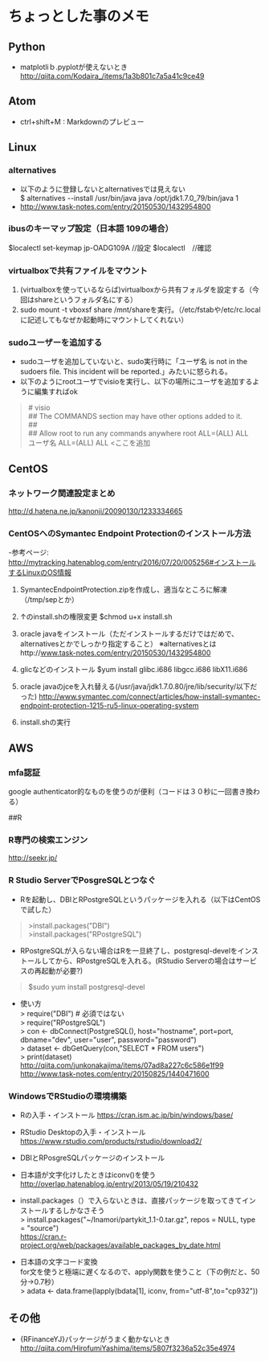 # ちょっとした事のメモ

## Python
- matplotliｂ.pyplotが使えないとき
http://qiita.com/Kodaira_/items/1a3b801c7a5a41c9ce49

## Atom

- ctrl+shift+M : Markdownのプレビュー



## Linux

### alternatives
- 以下のように登録しないとalternativesでは見えない  
$ alternatives --install /usr/bin/java java /opt/jdk1.7.0_79/bin/java 1
- http://www.task-notes.com/entry/20150530/1432954800

### ibusのキーマップ設定（日本語 109の場合）
$localectl set-keymap jp-OADG109A //設定
$localectl　//確認

### virtualboxで共有ファイルをマウント
1. (virtualboxを使っているならば)virtualboxから共有フォルダを設定する（今回はshareというフォルダ名にする）
1. sudo mount -t vboxsf share /mnt/shareを実行。（/etc/fstabや/etc/rc.localに記述してもなぜか起動時にマウントしてくれない）

### sudoユーザーを追加する
- sudoユーザを追加していないと、sudo実行時に「ユーザ名 is not in the sudoers file.  This incident will be reported.」みたいに怒られる。
- 以下のようにrootユーザでvisioを実行し、以下の場所にユーザを追加するように編集すればok  
> \# visio  
\#\# The COMMANDS section may have other options added to it.  
\#\#  
\#\# Allow root to run any commands anywhere
root    ALL=(ALL)       ALL  
ユーザ名    ALL=(ALL)       ALL   <ここを追加

## CentOS

### ネットワーク関連設定まとめ
http://d.hatena.ne.jp/kanonji/20090130/1233334665

### CentOSへのSymantec Endpoint Protectionのインストール方法
-参考ページ:  
http://mytracking.hatenablog.com/entry/2016/07/20/005256#インストールするLinuxのOS情報

1. SymantecEndpointProtection.zipを作成し、適当なところに解凍（/tmp/sepとか）

1. ↑のinstall.shの権限変更
$chmod u+x install.sh

1. oracle javaをインストール（ただインストールするだけではだめで、alternativesとかでしっかり指定すること）
※alternativesとはhttp://www.task-notes.com/entry/20150530/1432954800

1. glicなどのインストール
 $yum install glibc.i686 libgcc.i686 libX11.i686

1. oracle javaのjceを入れ替える(/usr/java/jdk1.7.0.80/jre/lib/security/以下だった)
http://www.symantec.com/connect/articles/how-install-symantec-endpoint-protection-1215-ru5-linux-operating-system

1. install.shの実行

## AWS
### mfa認証
google authenticator的なものを使うのが便利（コードは３０秒に一回書き換わる）

##R
### R専門の検索エンジン
http://seekr.jp/

### R Studio ServerでPosgreSQLとつなぐ
- Rを起動し、DBIとRPostgreSQLというパッケージを入れる（以下はCentOSで試した）  
> \>install.packages("DBI")  
> \>install.packages("RPostgreSQL")
- RPostgreSQLが入らない場合はRを一旦終了し、postgresql-develをインストールしてから、RPostgreSQLを入れる。(RStudio Serverの場合はサービスの再起動が必要?)  
> $sudo yum install postgresql-devel
- 使い方  
\> require("DBI")  # 必須ではない  
\> require("RPostgreSQL")  
\> con <- dbConnect(PostgreSQL(), host="hostname", port=port, dbname="dev", user="user", password="password")  
\> dataset <- dbGetQuery(con,"SELECT * FROM users")  
\> print(dataset)  
http://qiita.com/junkonakajima/items/07ad8a227c6c586e1f99  
http://www.task-notes.com/entry/20150825/1440471600

### WindowsでRStudioの環境構築
- Rの入手・インストール
https://cran.ism.ac.jp/bin/windows/base/
- RStudio Desktopの入手・インストール
https://www.rstudio.com/products/rstudio/download2/
- DBIとRPosgreSQLパッケージのインストール
- 日本語が文字化けしたときはiconv()を使う
http://overlap.hatenablog.jp/entry/2013/05/19/210432

- install.packages（）で入らないときは、直接パッケージを取ってきてインストールするしかなさそう   
\> install.packages("~/Inamori/partykit_1.1-0.tar.gz", repos = NULL, type = "source")  
https://cran.r-project.org/web/packages/available_packages_by_date.html

- 日本語の文字コード変換  
for文を使うと極端に遅くなるので、apply関数を使うこと（下の例だと、50分→0.7秒）  
\> adata <- data.frame(lapply(bdata[1], iconv, from="utf-8",to="cp932"))

## その他
- {RFinanceYJ}パッケージがうまく動かないとき
http://qiita.com/HirofumiYashima/items/5807f3236a52c35e4974
